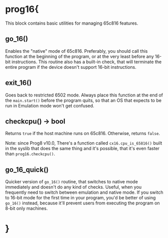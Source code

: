 # prog16{

This block contains basic utilities for managing 65c816 features.

## go_16()
Enables the "native" mode of 65c816. Preferably, you should call this function at the beginning of the program, or at the very least before any 16-bit instructions. This routine also has a built-in check, that will terminate the entire program if the device doesn't support 16-bit instructions.

## exit_16()
Goes back to restricted 6502 mode. Always place this function at the end of the `main.start()` before the program quits, so that an OS that expects to be run in Emulation mode won't get confused. 

## checkcpu() -> bool
Returns `true` if the host machine runs on 65c816. Otherwise, returns `false`.

Note: since Prog8 v10.0, There's a function called `cx16.cpu_is_65816()` built in the syslib that does the same thing and it's possible, that it's even faster than `prog16.checkcpu()`.

## go_16_quick()
Quicker version of `go_16()` routine, that switches to native mode immediately and doesn't do any kind of checks. Useful, when you frequently need to switch between emulation and native mode. If you switch to 16-bit mode for the first time in your program, you'd be better of using `go_16()` instead, because it'll prevent users from executing the program on 8-bit only machines.

# }